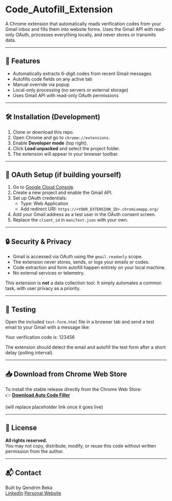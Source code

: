 # Code_Autofill_Extension
A Chrome extension that automatically reads verification codes from your Gmail inbox and fills them into website forms. Uses the Gmail API with read-only OAuth, processes everything locally, and never stores or transmits data.

---

## 🔧 Features

- Automatically extracts 6-digit codes from recent Gmail messages  
- Autofills code fields on any active tab  
- Manual override via popup  
- Local-only processing (no servers or external storage)  
- Uses Gmail API with read-only OAuth permissions

---

## 🛠 Installation (Development)

1. Clone or download this repo.
2. Open Chrome and go to `chrome://extensions`.
3. Enable **Developer mode** (top right).
4. Click **Load unpacked** and select the project folder.
5. The extension will appear in your browser toolbar.

---

## 🔑 OAuth Setup (if building yourself)

1. Go to [Google Cloud Console](https://console.developers.google.com/).
2. Create a new project and enable the Gmail API.
3. Set up OAuth credentials:
   - Type: Web Application
   - Add redirect URI: `https://<YOUR_EXTENSION_ID>.chromiumapp.org/`
4. Add your Gmail address as a test user in the OAuth consent screen.
5. Replace the `client_id` in `manifest.json` with your own.

---

## 🔒 Security & Privacy

- Gmail is accessed via OAuth using the `gmail.readonly` scope.
- The extension never stores, sends, or logs your emails or codes.
- Code extraction and form autofill happen entirely on your local machine.
- No external services or telemetry.

This extension is **not** a data collection tool. It simply automates a common task, with user privacy as a priority.

---

## 🧪 Testing

Open the included `test-form.html` file in a browser tab and send a test email to your Gmail with a message like:

Your verification code is: 123456

The extension should detect the email and autofill the test form after a short delay (polling interval).

---

## 📥 Download from Chrome Web Store

To install the stable release directly from the Chrome Web Store:  
👉 [**Download Auto Code Filler**](https://chrome.google.com/webstore/detail/auto-code-filler/your-extension-id-here)

(will replace placeholder link once it goes live)

---

## 📄 License

**All rights reserved.**  
You may not copy, distribute, modify, or reuse this code without written permission from the author.

---

## 📬 Contact

Built by Qendrim Beka  
[LinkedIn](https://www.linkedin.com/in/qendrimbeka)
[Personal Website](https://www.qendrimbeka.com)



